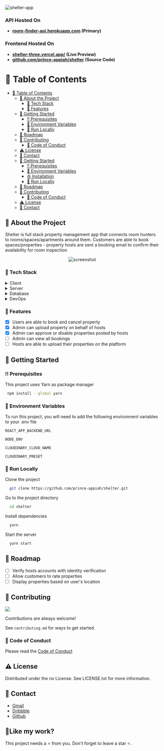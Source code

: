 ![shelter-app](https://socialify.git.ci/prince-appiah/shelter/image?descriptionEditable=&font=Inter&forks=1&issues=1&language=1&name=1&owner=1&pattern=Circuit%20Board&pulls=1&stargazers=1&theme=Dark)

<!-- ### [🌐 Website](https://room-finder-api.herokuapp.com/docs/) | [📹 Demo Video](https://www.youtube.com/watch?v=bUAAgfGOfYg) -->

### API Hosted On

- **[room-finder-api.herokuapp.com](https://room-finder-api.herokuapp.com/docs/) (Primary)**

### Frontend Hosted On

- **[shelter-three.vercel.app/](https://shelter-three.vercel.app/) (Live Preview)**
- **[github.com/prince-appiah/shelter](https://github.com/prince-appiah/shelter) (Source Code)**

<!-- Table of Contents -->

# :notebook_with_decorative_cover: Table of Contents

- [:notebook_with_decorative_cover: Table of Contents](#notebook_with_decorative_cover-table-of-contents)
  - [:star2: About the Project](#star2-about-the-project)
    - [:space_invader: Tech Stack](#space_invader-tech-stack)
    - [:dart: Features](#dart-features)
  - [:toolbox: Getting Started](#toolbox-getting-started)
    - [:bangbang: Prerequisites](#bangbang-prerequisites)
    - [:key: Environment Variables](#key-environment-variables)
    - [:running: Run Locally](#running-run-locally)
  - [:compass: Roadmap](#compass-roadmap)
  - [:wave: Contributing](#wave-contributing)
    - [:scroll: Code of Conduct](#scroll-code-of-conduct)
  - [:warning: License](#warning-license)
  - [:handshake: Contact](#handshake-contact)
    <!-- - [:book: API Endpoints](#book-api-endpoints)
      - [Base Url - `{API_URL}/api`](#base-url---api_urlapi)
      - [Users](#users)
      - [Posts](#posts)
      - [Answers](#answers)
      - [Comments](#comments)
      - [Tags](#tags) -->
  - [:toolbox: Getting Started](#toolbox-getting-started)
    - [:bangbang: Prerequisites](#bangbang-prerequisites)
    - [:key: Environment Variables](#key-environment-variables)
    - [:gear: Installation](#gear-installation)
    - [:running: Run Locally](#running-run-locally)
  - [:compass: Roadmap](#compass-roadmap)
  - [:wave: Contributing](#wave-contributing)
    - [:scroll: Code of Conduct](#scroll-code-of-conduct)
  - [:warning: License](#warning-license)
  - [:handshake: Contact](#handshake-contact)

<!-- About the Project -->

## :star2: About the Project

Shelter is full stack property management app that connects room hunters to rooms/spaces/apartments around them. Customers are able to book spaces/properties - property hosts are sent a booking email to confirm their availability for room inspection

<div align="center"> 
  <img src="https://res.cloudinary.com/ddnozuc0s/image/upload/v1662229561/portfolio/shelter-frontend_hqsxy9.png" alt="screenshot" />
  
</div>
 
<!-- TechStack -->

### :space_invader: Tech Stack

<details>
  <summary>Client</summary>
  <ul>
    <li><a href="https://www.typescriptlang.org/">Typescript</a></li>
    <li><a href="https://reactjs.org/">React.js</a></li>
    <li><a href="https://redux-toolkit.js.org">Redux Toolkit</a></li>
    <li><a href="https://github.com/rt2zz/redux-persist#readme">Redux Persist</a></li>
    <li><a href="https://chakra-ui.com">Chakra UI</a></li>
    <li><a href="https://axios-http.com">Axios</a></li>
    <li><a href="https://formik.org/">Formik</a></li>
    <li><a href="https://github.com/jquense/yup">Yup</a></li>
  </ul>
</details>

<details>
  <summary>Server</summary>
  <ul>
   <li><a href="https://expressjs.com/">Express.js</a></li>
    <li><a href="https://github.com/expressjs/cors#readme">CORS</a></li>
    <li><a href="https://helmetjs.github.io">Helmet</a></li>
    <li><a href="https://mongoosejs.com">Mongoose ORM</a></li>
    <li><a href="https://nodemailer.com/">Node Mailer</a></li>
    <li><a href="https://github.com/auth0/node-jsonwebtoken">JSON Webtoken</a></li>
    <li><a href="https://github.com/getsentry/sentry-javascript">Sentry</a></li>
    <li><a href="https://cloudinary.com/">Cloudinary</a></li>
    
  </ul>
</details>

<details>
<summary>Database</summary>
  <ul>
    <li><a href="https://www.mongodb.com/">MongoDB</a></li>
  </ul>
</details>

<details>
<summary>DevOps</summary>
  <ul>
    <li><a href="https://www.heroku.com/">Heroku</a></li>
  </ul>
</details>

<!-- Features -->

### :dart: Features

- [x] Users are able to book and cancel property
- [x] Admin can upload property on behalf of hosts
- [x] Admin can approve or disable properties posted by hosts
- [ ] Admin can view all bookings
- [ ] Hosts are able to upload their properties on the platform

<!-- Getting Started -->

## :toolbox: Getting Started

<!-- Prerequisites -->

### :bangbang: Prerequisites

This project uses Yarn as package manager

```bash
 npm install --global yarn
```

<!-- Env Variables -->

### :key: Environment Variables

To run this project, you will need to add the following environment variables to your .env file

`REACT_APP_BACKEND_URL`

`NODE_ENV`

`CLOUDINARY_CLOUD_NAME`

`CLOUDINARY_PRESET`

<!-- Run Locally -->

### :running: Run Locally

Clone the project

```bash
  git clone https://github.com/prince-appiah/shelter.git
```

Go to the project directory

```bash
  cd shelter
```

Install dependencies

```bash
  yarn
```

Start the server

```bash
  yarn start
```

<!-- Roadmap -->

## :compass: Roadmap

- [ ] Verify hosts accounts with identity verification
- [ ] Allow customers to rate properties
- [ ] Display properties based on user's location

<!-- Contributing -->

## :wave: Contributing

<a href="https://github.com/prince-appiah/shelter/graphs/contributors">
  <img src="https://contrib.rocks/image?repo=prince-appiah/shelter" />
</a>

Contributions are always welcome!

See `contributing.md` for ways to get started.

<!-- Code of Conduct -->

### :scroll: Code of Conduct

Please read the [Code of Conduct](https://github.com/prince-appiah/shelter/blob/master/CODE_OF_CONDUCT.md)

<!-- License -->

## :warning: License

Distributed under the no License. See LICENSE.txt for more information.

<!-- Contact -->

## :handshake: Contact

- [Gmail](mailto:pappiah00@gmail.com)
- [Dribbble](https://www.dribbble.com/prince-appiah)
- [Github](https://github.com/prince-appiah)

<h2>💖Like my work?</h2>
This project needs a ⭐️ from you. Don't forget to leave a star ⭐️.
